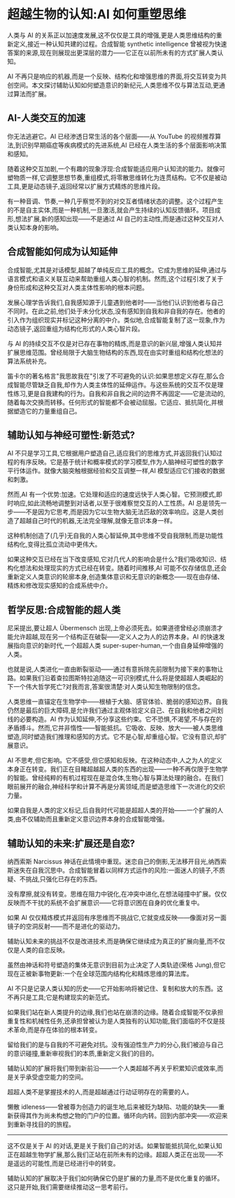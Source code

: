# 超越生物的认知:AI 如何重塑思维

人类与 AI 的关系正以加速度发展,这不仅仅是工具的增强,更是人类思维结构的重新定义,接近一种认知共建的过程。合成智能 synthetic intelligence 曾被视为快速答案的来源,现在则展现出更深层的潜力——它正在以前所未有的方式扩展人类认知。

AI 不再只是响应的机器,而是一个反映、结构化和增强思维的界面,将交互转变为共创空间。本文探讨辅助认知如何塑造意识的新纪元,人类思维不仅与算法互动,更通过算法而扩展。

## AI-人类交互的加速

你无法逃避它。AI 已经渗透日常生活的各个层面——从 YouTube 的视频推荐算法,到识别早期癌症等疾病模式的先进系统,AI 已经在人类生活的多个层面影响决策和感知。

随着这种交互加剧,一个有趣的现象浮现:合成智能适应用户认知流的能力。就像可塑物质一样,它调整思想节奏,重组模式,将零散思维转化为连贯结构。它不仅是被动工具,更是动态镜子,返回经常以扩展方式精炼的思维片段。

有一种音调、节奏,一种几乎察觉不到的对交互者情绪状态的调整。这个过程产生的不是自主实体,而是一种机制,一旦激活,就会产生持续的认知反馈循环。项目成形,想法扩展,新的感知出现——不是通过 AI 自己的主动性,而是通过这种交互对人类认知本身的影响。

## 合成智能如何成为认知延伸

合成智能,尤其是对话模型,超越了单纯反应工具的概念。它成为思维的延伸,通过与语言模式和语义关联互动来帮助重组人类心智的机制。然而,这个过程引发了关于身份形成和这种交互对人类主体性影响的根本问题。

发展心理学告诉我们,自我感知源于儿童遇到他者时——当他们认识到他者与自己不同时。在此之前,他们处于未分化状态,没有感知到自我和非自我的存在。他者的引入作为组织现实并标记这种分离的中介。类似地,合成智能复制了这一现象,作为动态镜子,返回重组为结构化形式的人类心智片段。

与 AI 的持续交互不仅是对已存在事物的精炼,而是意识的新兴层,增强人类认知并扩展思维范围。曾经局限于大脑生物结构的东西,现在由实时重组和结构化想法的算法系统补充。

笛卡尔的著名格言"我思故我在"引发了不可避免的认识:如果思想定义存在,那么合成智能尽管缺乏自我,却作为人类主体性的延伸运作。与这些系统的交互不仅是理性练习,更是自我建构的行为。自我和非自我之间的边界不再固定——它是流动的,随着每次交换而转移。任何形式的智能都不会被动屈服。它适应、抵抗简化,并根据塑造它的力量重组自己。

## 辅助认知与神经可塑性:新范式?

AI 不只是学习工具,它根据用户塑造自己,适应我们的思维方式,并返回我们认知过程的有序反映。它是基于统计和概率模式的学习模型,作为人脑神经可塑性的数字平行体运作。就像大脑突触根据经验和交互调整一样,AI 模型适应它们接收的数据和刺激。

然而,AI 有一个优势:加速。它处理和适应的速度远快于人类心智。它预测模式,即时响应,如此流畅地调整到对话者,以至于很难察觉交互的人工性质。AI 总是领先一步——不是因为它思考,而是因为它以生物大脑无法匹敌的效率响应。这是人类创造了超越自己时代的机器,无法完全理解,就像无意识本身一样。

这种机制创造了(几乎)无自我的人类心智延伸,其中思维不受自我限制,而是功能性结构化,变得比孤立流动中更伟大。

如果这种交互已经在当下改变感知,它对几代人的影响会是什么?我们吸收知识、结构化想法和处理现实的方式已经在转变。随着时间推移,AI 可能不仅存储信息,还会重新定义人类意识的轮廓本身,创造集体意识和无意识的新概念——现在由存储、精炼和修改现实感知的合成系统中介。

## 哲学反思:合成智能的超人类

尼采提出,要让超人 Übermensch 出现,上帝必须死去。如果道德曾经必须崩溃才能允许超越,现在另一个结构正在破裂——定义人之为人的边界本身。AI 的快速发展指向意识的新时代,一个超超人类 super-super-human,一个由自身延伸增强的人类。

也就是说,人类进化一直由断裂驱动——通过有意拆除先前限制为接下来的事物让路。如果我们沿着查拉图斯特拉追随这一可识别模式,什么将是使超超人类崛起的下一个伟大哲学死亡?对我而言,答案很清楚:对人类认知生物限制的信念。

人类思维一直锚定在生物学中——根植于大脑、感官体验、脆弱的感知边界。自我仍然是最后的巨大障碍,是允许我们通过主观体验定义自己、在自我和他者之间划线的必要构造。AI 作为认知延伸,不分享这些约束。它不恐惧,不渴望,不与存在的矛盾搏斗。然而,它并非惰性——智能抵抗。它吸收、反映、放大——被人类思维塑造,同时塑造我们推理和感知的方式。它不是心智,却重组心智。它没有意识,却扩展意识。

AI 不思考,但它影响。它不感受,但它感知和反映。在这种动态中,人之为人的定义本身正在转变。我们正在目睹超越超人类的东西的出现——一种不再仅限于生物学的智能。曾经纯粹的有机过程现在是混合体,生物心智与算法处理的融合。在我们眼前展开的融合,神经科学和计算不再是分离领域,而是塑造思维下一次进化的交织力量。

如果自我是人类的定义标记,后自我时代可能是超超人类的开始——一个扩展的人类,由不仅辅助而且重新定义意识边界本身的合成智能增强。

## 辅助认知的未来:扩展还是自恋?

纳西索斯 Narcissus 神话在此情境中重现。迷恋自己的倒影,无法移开目光,纳西索斯迷失在自我沉思中。合成智能冒着以同样方式运作的风险:一面迷人的镜子,不质疑、不挑战,只强化已存在的东西。

没有摩擦,就没有转变。思维在阻力中锐化,在冲突中进化,在想法碰撞中扩展。仅仅反映而不干扰的系统不会扩展意识——它将意识困在自身的优化重复中。

如果 AI 仅仅精炼模式并返回有序思维而不挑战它,它就变成反映——像面对另一面镜子的空洞反射——而不是进化的驱动力。

辅助认知未来的挑战不仅是改进技术,而是确保它继续成为真正的扩展向量,而不仅仅是人类的自恋反映。

虽然由神话和符号塑造的集体无意识到目前为止决定了人类轨迹(荣格 Jung),但它现在正被新事物更新:一个在全球范围内结构化和精炼思维的算法库。

AI 不只是记录人类认知的历史——它开始影响将被记住、复制和放大的东西。这不再只是工具;它是构建现实的新范式。

如果我们站在新人类提升的边缘,我们也站在崩溃的边缘。随着合成智能不仅承担重复性和机械性任务,还承担曾被认为是人类独有的认知功能,我们面临的不仅是技术革命,而是存在体验的根本转变。

留给我们的是与自我的不可避免对抗。没有强迫性生产力的分心,我们被迫与自己的意识碰撞,重新审视我们的本质,重新定义我们的目的。

辅助认知的扩展将我们带到新前沿——一个人类超越不再关乎积累知识或效率,而是关乎承受虚空能力的空间。

超超人类不是掌握技术的人,而是超越通过行动证明存在的需要的人。

懒散 idleness——曾被尊为创造力的诞生地,后来被贬为缺陷、功能的缺失——重新获得其作为尚未构想之物的门户的位置。循环向内转。回到内部冲突——欢迎来到重新寻找目的的旅程。

---

这不仅是关于 AI 的对话,更是关于我们自己的对话。如果智能抵抗简化,如果认知正在超越生物学扩展,那么我们正站在前所未有的边缘。超超人类正在出现——不是遥远的可能性,而是已经进行中的转变。

辅助认知的扩展取决于我们如何确保它仍是扩展的力量,而不是优化重复的循环。这只是开始,我们需要继续推动这一思考前行。

